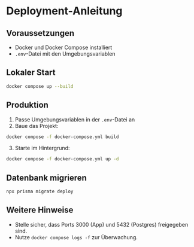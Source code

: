 # Deployment-Anleitung

## Voraussetzungen

- Docker und Docker Compose installiert
- `.env`-Datei mit den Umgebungsvariablen

## Lokaler Start

```bash
docker compose up --build
```

## Produktion

1. Passe Umgebungsvariablen in der `.env`-Datei an
2. Baue das Projekt:
```bash
docker compose -f docker-compose.yml build
```
3. Starte im Hintergrund:
```bash
docker compose -f docker-compose.yml up -d
```

## Datenbank migrieren

```bash
npx prisma migrate deploy
```

## Weitere Hinweise

- Stelle sicher, dass Ports 3000 (App) und 5432 (Postgres) freigegeben sind.
- Nutze `docker compose logs -f` zur Überwachung.